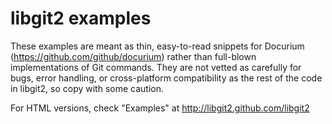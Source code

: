 libgit2 examples
================

These examples are meant as thin, easy-to-read snippets for Docurium
(https://github.com/github/docurium) rather than full-blown
implementations of Git commands.  They are not vetted as carefully
for bugs, error handling, or cross-platform compatibility as the
rest of the code in libgit2, so copy with some caution.

For HTML versions, check "Examples" at http://libgit2.github.com/libgit2

